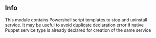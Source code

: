 Info
----
This module contains Powershell script templates to stop and uninstall service. It may be useful to avoid duplicate declaration error if native Puppet service type is already declared for creation of the same service 

